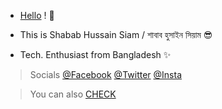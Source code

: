 - [Hello](https://sh808siam.github.io) ! 👋

- This is Shabab Hussain Siam / শাবাব হুসাইন সিয়াম 😎

- Tech. Enthusiast from Bangladesh ✨

> Socials [@Facebook](https://www.facebook.com/sh808siam) [@Twitter](https://www.twitter.com/sh808siam) [@Insta](https://www.instagram.com/sh808siam)

> You can also [CHECK](https://github.com/sh808siam/CSE110-BRACU/)
